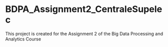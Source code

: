 # BDPA_Assignment2_CentraleSupelec
This project is created for the Assignment 2 of the Big Data Processing and Analytics Course
